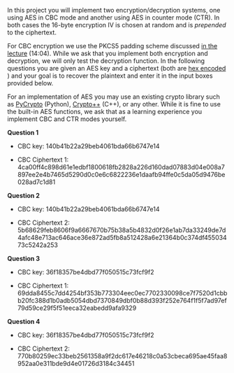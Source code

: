 In this project you will implement two encryption/decryption systems, one using AES in CBC mode and another using AES in counter mode (CTR). In both cases the 16-byte encryption IV is chosen at random and is _prepended_ to the ciphertext.

For CBC encryption we use the PKCS5 padding scheme discussed [in the lecture](https://www.coursera.org/learn/crypto/lecture/wlIX8/modes-of-operation-many-time-key-cbc) (14:04). While we ask that you implement both encryption and decryption, we will only test the decryption function. In the following questions you are given an AES key and a ciphertext (both are [hex encoded](http://en.wikipedia.org/wiki/Hexadecimal) ) and your goal is to recover the plaintext and enter it in the input boxes provided below.

For an implementation of AES you may use an existing crypto library such as [PyCrypto](https://www.dlitz.net/software/pycrypto/) (Python), [Crypto++](http://www.cryptopp.com/) (C++), or any other. While it is fine to use the built-in AES functions, we ask that as a learning experience you implement CBC and CTR modes yourself.

**Question 1**

-   CBC key: 140b41b22a29beb4061bda66b6747e14
    
-   CBC Ciphertext 1: 4ca00ff4c898d61e1edbf1800618fb2828a226d160dad07883d04e008a7897ee2e4b7465d5290d0c0e6c6822236e1daafb94ffe0c5da05d9476be028ad7c1d81

**Question 2**

-   CBC key: 140b41b22a29beb4061bda66b6747e14
    
-   CBC Ciphertext 2: 5b68629feb8606f9a6667670b75b38a5b4832d0f26e1ab7da33249de7d4afc48e713ac646ace36e872ad5fb8a512428a6e21364b0c374df45503473c5242a253

**Question 3**

-   CBC key: 36f18357be4dbd77f050515c73fcf9f2
    
-   CBC Ciphertext 1: 69dda8455c7dd4254bf353b773304eec0ec7702330098ce7f7520d1cbbb20fc388d1b0adb5054dbd7370849dbf0b88d393f252e764f1f5f7ad97ef79d59ce29f5f51eeca32eabedd9afa9329

**Question 4**

-   CBC key: 36f18357be4dbd77f050515c73fcf9f2
    
-   CBC Ciphertext 2: 770b80259ec33beb2561358a9f2dc617e46218c0a53cbeca695ae45faa8952aa0e311bde9d4e01726d3184c34451